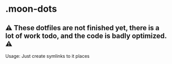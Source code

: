 # .moon-dots

## :warning: These dotfiles are not finished yet, there is a lot of work todo, and the code is badly optimized. :warning:

Usage: Just create symlinks to it places
